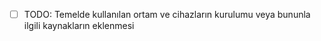 - [ ]  TODO: Temelde kullanılan ortam ve cihazların kurulumu veya bununla ilgili kaynakların eklenmesi
